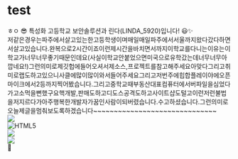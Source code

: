 # test
ㅎㅇ 😎
특성화 고등학교 보안솔루션과 린다(LINDA_5920)입니다!
😃✨ <br>
저같은경우는파주에서살고있는한고등학생이며매일매일파주에서서울까지왔다갔다하면서살고있습니다.완복으로2시간이죠이런제시간을바치면서까지이학교를다니는이유는이학교가너무너무좋기때문인데요(사실이학교안붙었으면미국으로유학갔는데너무너무아깝네요!)그런의미로제깃헙에들어오셔서제소스,프로젝트를참고해주세요아맞다그리고취미로랩도하고있으니사클에많이많이와서들어주세요그리고저번주에힙합플레이야에오픈마이크에서2등까지찍어봤습니다.그리고중학교때부동산대표컴퓨터에서버파일을심었다가고소먹을뻔했구요핵개발,판매도하고디도스공격도하고사이트샵도털고이런저런불법을저지르다가아주행복한개발자가꿈인사람이되버렸습니다.수고하셨습니다.그런의미로오늘제글을멈춰보도록하겠습니다~~~~~~~~~~~~~~~~~~~~~~~~~~~~~~ <br>
![](https://img.shields.io/badge/style-plastic-red?style=plastic) <br>
![HTML5](https://img.shields.io/badge/HTML5-CSS3-blue)<BR>
![](https://img.shields.io/badge/style-flat-red?style=flat)<br>
![](https://img.shields.io/badge/logo-test-blue?logo=facebook&logoColor=white&logoWidth=40)<br>
🤔
